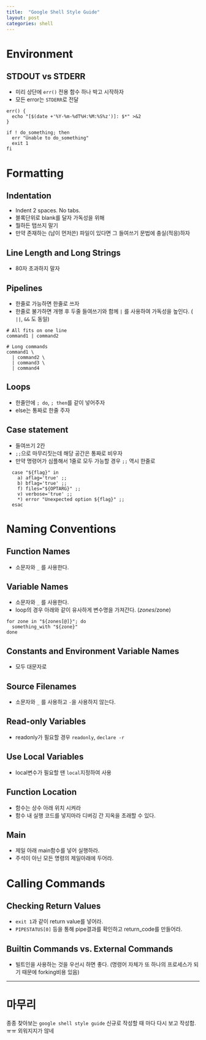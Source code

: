 ```yaml
---
title:  "Google Shell Style Guide"
layout: post
categories: shell
---
```



# Environment

## STDOUT vs STDERR

- 미리 상단에 `err()` 전용 함수 하나 박고 시작하자
- 모든 error는 `STDERR`로 전달

```
err() {
  echo "[$(date +'%Y-%m-%dT%H:%M:%S%z')]: $*" >&2
}

if ! do_something; then
  err "Unable to do_something"
  exit 1
fi
```


# Formatting

## Indentation 
- Indent 2 spaces. No tabs.
- 블록단위로 blank를 달자 가독성을 위해
- 뭘하든 탭쓰지 말기
- 만약 존재하는 (남이 먼저쓴) 파일이 있다면 그 들여쓰기 문법에 충실(적응)하자


## Line Length and Long Strings

- 80자 초과하지 말자


## Pipelines
- 한줄로 가능하면 한줄로 쓰자
- 한줄로 불가하면 개행 후 두줄 들여쓰기와 함께 `|` 를 사용하여 가독성을 높인다. ( `||`, `&&` 도 동일)

```
# All fits on one line
command1 | command2

# Long commands
command1 \
  | command2 \
  | command3 \
  | command4
```


## Loops
- 한줄안에 `; do`, `; then`를 같이 넣어주자
- else는 통짜로 한줄 주자


## Case statement

- 들여쓰기 2칸
- `;;`으로 마무리짓는데 해당 공간은 통짜로 비우자
- 만약 명령어가 심플해서 1줄로 모두 가능할 경우  `;;` 역시 한줄로 

```
  case "${flag}" in
    a) aflag='true' ;;
    b) bflag='true' ;;
    f) files="${OPTARG}" ;;
    v) verbose='true' ;;
    *) error "Unexpected option ${flag}" ;;
  esac
```


# Naming Conventions

## Function Names

- 소문자와 `_` 를 사용한다.


## Variable Names

- 소문자와 `_` 를 사용한다.
- loop의 경우 아래와 같이 유사하게 변수명을 가져간다.  ($zones/$zone)

```
for zone in "${zones[@]}"; do
  something_with "${zone}"
done
```


## Constants and Environment Variable Names

- 모두 대문자로


## Source Filenames

- 소문자와 `_` 를 사용하고 `-`을 사용하지 않는다.


## Read-only Variables

- readonly가 필요할 경우 `readonly`, `declare -r`


## Use Local Variables

- local변수가 필요할 땐 `local`지정하여 사용


## Function Location

- 함수는 상수 아래 위치 시켜라
- 함수 내 실행 코드를 넣지마라 디버깅 간 지옥을 초래할 수 있다.


## Main

- 제일 아래 main함수를 넣어 실행하라. 
- 주석이 아닌 모든 명령의 제일아래에 두어라.


# Calling Commands

## Checking Return Values

- `exit 1`과 같이 return value를 넣어라.
- `PIPESTATUS[0]` 등을 통해 pipe결과를 확인하고 return_code를 만들어라.


## Builtin Commands vs. External Commands

- 빌트인을 사용하는 것을 우선시 하면 좋다. (명령어 자체가 또 하나의 프로세스가 되기 때문에 forking비용 있음)


---

# 마무리

종종 찾아보는 `google shell style guide` 
신규로 작성할 때 마다 다시 보고 작성함. ㅠㅠ 외워지지가 않네

